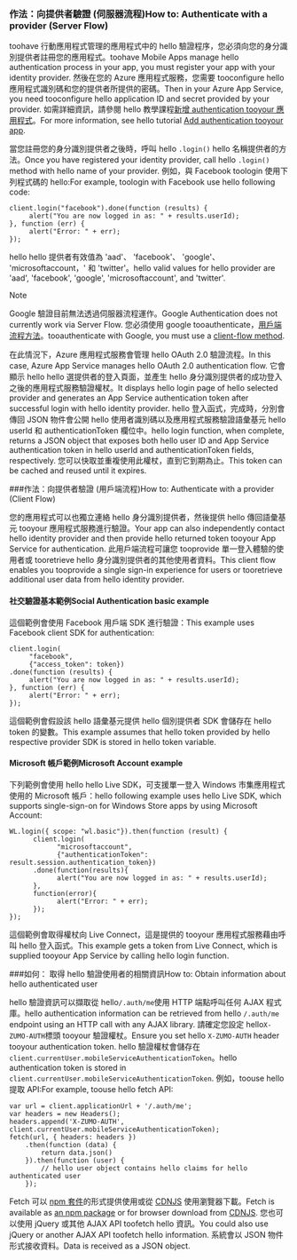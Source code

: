 ### <span data-ttu-id="d9493-101"><a name="server-auth"></a>作法：向提供者驗證 (伺服器流程)</span><span class="sxs-lookup"><span data-stu-id="d9493-101"><a name="server-auth"></a>How to: Authenticate with a provider (Server Flow)</span></span>
<span data-ttu-id="d9493-102">toohave 行動應用程式管理的應用程式中的 hello 驗證程序，您必須向您的身分識別提供者註冊您的應用程式。</span><span class="sxs-lookup"><span data-stu-id="d9493-102">toohave Mobile Apps manage hello authentication process in your app, you must register your app with your identity provider.</span></span> <span data-ttu-id="d9493-103">然後在您的 Azure 應用程式服務，您需要 tooconfigure hello 應用程式識別碼和您的提供者所提供的密碼。</span><span class="sxs-lookup"><span data-stu-id="d9493-103">Then in your Azure App Service, you need tooconfigure hello application ID and secret provided by your provider.</span></span>
<span data-ttu-id="d9493-104">如需詳細資訊，請參閱 hello 教學課程[新增 authentication tooyour 應用程式](../articles/app-service-mobile/app-service-mobile-cordova-get-started-users.md)。</span><span class="sxs-lookup"><span data-stu-id="d9493-104">For more information, see hello tutorial [Add authentication tooyour app](../articles/app-service-mobile/app-service-mobile-cordova-get-started-users.md).</span></span>

<span data-ttu-id="d9493-105">當您註冊您的身分識別提供者之後時，呼叫 hello `.login()` hello 名稱提供者的方法。</span><span class="sxs-lookup"><span data-stu-id="d9493-105">Once you have registered your identity provider, call hello `.login()` method with hello name of your provider.</span></span> <span data-ttu-id="d9493-106">例如，與 Facebook toologin 使用下列程式碼的 hello:</span><span class="sxs-lookup"><span data-stu-id="d9493-106">For example, toologin with Facebook use hello following code:</span></span>

```
client.login("facebook").done(function (results) {
     alert("You are now logged in as: " + results.userId);
}, function (err) {
     alert("Error: " + err);
});
```

<span data-ttu-id="d9493-107">hello hello 提供者有效值為 'aad'、 'facebook'、 'google'、 'microsoftaccount，' 和 'twitter'。</span><span class="sxs-lookup"><span data-stu-id="d9493-107">hello valid values for hello provider are 'aad', 'facebook', 'google', 'microsoftaccount', and 'twitter'.</span></span>

> [!NOTE]
> <span data-ttu-id="d9493-108">Google 驗證目前無法透過伺服器流程運作。</span><span class="sxs-lookup"><span data-stu-id="d9493-108">Google Authentication does not currently work via Server Flow.</span></span>  <span data-ttu-id="d9493-109">您必須使用 google tooauthenticate，[用戶端流程方法](#client-auth)。</span><span class="sxs-lookup"><span data-stu-id="d9493-109">tooauthenticate with Google, you must use a [client-flow method](#client-auth).</span></span>

<span data-ttu-id="d9493-110">在此情況下，Azure 應用程式服務會管理 hello OAuth 2.0 驗證流程。</span><span class="sxs-lookup"><span data-stu-id="d9493-110">In this case, Azure App Service manages hello OAuth 2.0 authentication flow.</span></span>  <span data-ttu-id="d9493-111">它會顯示 hello hello 選提供者的登入頁面，並產生 hello 身分識別提供者的成功登入之後的應用程式服務驗證權杖。</span><span class="sxs-lookup"><span data-stu-id="d9493-111">It displays hello login page of hello selected provider and generates an App Service authentication token after successful login with hello identity provider.</span></span> <span data-ttu-id="d9493-112">hello 登入函式，完成時，分別會傳回 JSON 物件會公開 hello 使用者識別碼以及應用程式服務驗證語彙基元 hello userId 和 authenticationToken 欄位中。</span><span class="sxs-lookup"><span data-stu-id="d9493-112">hello login function, when complete, returns a JSON object that exposes both hello user ID and App Service authentication token in hello userId and authenticationToken fields, respectively.</span></span> <span data-ttu-id="d9493-113">您可以快取並重複使用此權杖，直到它到期為止。</span><span class="sxs-lookup"><span data-stu-id="d9493-113">This token can be cached and reused until it expires.</span></span>

###<span data-ttu-id="d9493-114"><a name="client-auth"></a>作法：向提供者驗證 (用戶端流程)</span><span class="sxs-lookup"><span data-stu-id="d9493-114"><a name="client-auth"></a>How to: Authenticate with a provider (Client Flow)</span></span>

<span data-ttu-id="d9493-115">您的應用程式可以也獨立連絡 hello 身分識別提供者，然後提供 hello 傳回語彙基元 tooyour 應用程式服務進行驗證。</span><span class="sxs-lookup"><span data-stu-id="d9493-115">Your app can also independently contact hello identity provider and then provide hello returned token tooyour App Service for authentication.</span></span> <span data-ttu-id="d9493-116">此用戶端流程可讓您 tooprovide 單一登入體驗的使用者或 tooretrieve hello 身分識別提供者的其他使用者資料。</span><span class="sxs-lookup"><span data-stu-id="d9493-116">This client flow enables you tooprovide a single sign-in experience for users or tooretrieve additional user data from hello identity provider.</span></span>

#### <a name="social-authentication-basic-example"></a><span data-ttu-id="d9493-117">社交驗證基本範例</span><span class="sxs-lookup"><span data-stu-id="d9493-117">Social Authentication basic example</span></span>

<span data-ttu-id="d9493-118">這個範例會使用 Facebook 用戶端 SDK 進行驗證：</span><span class="sxs-lookup"><span data-stu-id="d9493-118">This example uses Facebook client SDK for authentication:</span></span>

```
client.login(
     "facebook",
     {"access_token": token})
.done(function (results) {
     alert("You are now logged in as: " + results.userId);
}, function (err) {
     alert("Error: " + err);
});

```
<span data-ttu-id="d9493-119">這個範例會假設該 hello 語彙基元提供 hello 個別提供者 SDK 會儲存在 hello token 的變數。</span><span class="sxs-lookup"><span data-stu-id="d9493-119">This example assumes that hello token provided by hello respective provider SDK is stored in hello token variable.</span></span>

#### <a name="microsoft-account-example"></a><span data-ttu-id="d9493-120">Microsoft 帳戶範例</span><span class="sxs-lookup"><span data-stu-id="d9493-120">Microsoft Account example</span></span>

<span data-ttu-id="d9493-121">下列範例會使用 hello hello Live SDK，可支援單一登入 Windows 市集應用程式使用的 Microsoft 帳戶：</span><span class="sxs-lookup"><span data-stu-id="d9493-121">hello following example uses hello Live SDK, which supports single-sign-on for Windows Store apps by using Microsoft Account:</span></span>

```
WL.login({ scope: "wl.basic"}).then(function (result) {
      client.login(
            "microsoftaccount",
            {"authenticationToken": result.session.authentication_token})
      .done(function(results){
            alert("You are now logged in as: " + results.userId);
      },
      function(error){
            alert("Error: " + err);
      });
});

```

<span data-ttu-id="d9493-122">這個範例會取得權杖向 Live Connect，這是提供的 tooyour 應用程式服務藉由呼叫 hello 登入函式。</span><span class="sxs-lookup"><span data-stu-id="d9493-122">This example gets a token from Live Connect, which is supplied tooyour App Service by calling hello login function.</span></span>

###<span data-ttu-id="d9493-123"><a name="auth-getinfo"></a>如何： 取得 hello 驗證使用者的相關資訊</span><span class="sxs-lookup"><span data-stu-id="d9493-123"><a name="auth-getinfo"></a>How to: Obtain information about hello authenticated user</span></span>

<span data-ttu-id="d9493-124">hello 驗證資訊可以擷取從 hello`/.auth/me`使用 HTTP 端點呼叫任何 AJAX 程式庫。</span><span class="sxs-lookup"><span data-stu-id="d9493-124">hello authentication information can be retrieved from hello `/.auth/me` endpoint using an HTTP call with any AJAX library.</span></span>  <span data-ttu-id="d9493-125">請確定您設定 hello`X-ZUMO-AUTH`標頭 tooyour 驗證權杖。</span><span class="sxs-lookup"><span data-stu-id="d9493-125">Ensure you set hello `X-ZUMO-AUTH` header tooyour authentication token.</span></span>  <span data-ttu-id="d9493-126">hello 驗證權杖會儲存在`client.currentUser.mobileServiceAuthenticationToken`。</span><span class="sxs-lookup"><span data-stu-id="d9493-126">hello authentication token is stored in `client.currentUser.mobileServiceAuthenticationToken`.</span></span>  <span data-ttu-id="d9493-127">例如，toouse hello 提取 API:</span><span class="sxs-lookup"><span data-stu-id="d9493-127">For example, toouse hello fetch API:</span></span>

```
var url = client.applicationUrl + '/.auth/me';
var headers = new Headers();
headers.append('X-ZUMO-AUTH', client.currentUser.mobileServiceAuthenticationToken);
fetch(url, { headers: headers })
    .then(function (data) {
        return data.json()
    }).then(function (user) {
        // hello user object contains hello claims for hello authenticated user
    });
```

<span data-ttu-id="d9493-128">Fetch 可以 [npm 套件](https://www.npmjs.com/package/whatwg-fetch)的形式提供使用或從 [CDNJS](https://cdnjs.com/libraries/fetch) 使用瀏覽器下載。</span><span class="sxs-lookup"><span data-stu-id="d9493-128">Fetch is available as [an npm package](https://www.npmjs.com/package/whatwg-fetch) or for browser download from [CDNJS](https://cdnjs.com/libraries/fetch).</span></span> <span data-ttu-id="d9493-129">您也可以使用 jQuery 或其他 AJAX API toofetch hello 資訊。</span><span class="sxs-lookup"><span data-stu-id="d9493-129">You could also use jQuery or another AJAX API toofetch hello information.</span></span>  <span data-ttu-id="d9493-130">系統會以 JSON 物件形式接收資料。</span><span class="sxs-lookup"><span data-stu-id="d9493-130">Data is received as a JSON object.</span></span>
